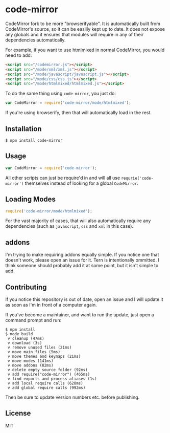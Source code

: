 # code-mirror

CodeMirror fork to be more "browserifyable".  It is automatically built from CodeMirror's source, so it can be easilly kept up to date.  It does not expose any globals and it ensures that modules will require in any of their dependencies automatically.

For example, if you want to use htmlmixed in normal CodeMirror, you would need to add:

```html
<script src="/codemirror.js"></script>
<script src="/mode/xml/xml.js"></script>
<script src="/mode/javascript/javascript.js"></script>
<script src="/mode/css/css.js"></script>
<script src="/mode/htmlmixed/htmlmixed.js"></script>
```

To do the same thing using `code-mirror`, you just do:

```js
var CodeMirror = require('code-mirror/mode/htmlmixed');
```

If you're using browserify, then that will automatically load in the rest.

## Installation

```
$ npm install code-mirror
```

## Usage

```javascript
var CodeMirror = require('code-mirror');
```

All other scripts can just be require'd in and will all use `requrie('code-mirror')` themselves instead of looking for a global `CodeMirror`.

## Loading Modes

```javascript
require('code-mirror/mode/htmlmixed');
```

For the vast majority of cases, that will also automatically require any dependencies (such as `javascript`, `css` and `xml` in this case).

## addons

I'm trying to make requiring addons equally simple.  If you notice one that doesn't work, please open an issue for it.  Tern is intentionally ommitted.  I think someone should probably add it at some point, but it isn't simple to add.

## Contributing

If you notice this repository is out of date, open an issue and I will update it as soon as I'm in front of a computer again.

If you've become a maintainer, and want to run the update, just open a command prompt and run:

```console
$ npm install
$ node build
 v cleanup (47ms)
 v download (3s)
 v remove unused files (21ms)
 v move main files (5ms)
 v move themes and keymaps (21ms)
 v move modes (141ms)
 v move addons (82ms)
 v delete empty source folder (92ms)
 v add require("code-mirror") (465ms)
 v find exports and process aliases (1s)
 v add local require calls (628ms)
 v add global require calls (992ms)
```

Then be sure to update version numbers etc. before publishing.

## License

MIT